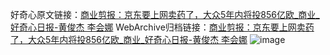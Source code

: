 好奇心原文链接：[商业剪报：京东要上网卖药了，大众5年内将投856亿欧_商业_好奇心日报-黄俊杰 李会娜](https://www.qdaily.com/articles/4782.html)
WebArchive归档链接：[商业剪报：京东要上网卖药了，大众5年内将投856亿欧_商业_好奇心日报-黄俊杰 李会娜](http://web.archive.org/web/20190623162651/https://www.qdaily.com/articles/4782.html)
![image](http://ww3.sinaimg.cn/large/007d5XDply1g3w5qs298ij30u03co7wh)